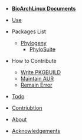 - [**BioArchLinux Documents**](/)

- [Use](use.md)

- Packages List

  - [Phylogeny](/packages/phylogeny)
     - [PhyloSuite](/packages/phylogeny/phylosuite)


- How to Contribute

  - [Write PKGBUILD](/contribute/PKGBUILD)
  - [Maintain AUR](/contribute/AUR)
  - [Remain Error](/contribute/ERROR)

- [Todo](todo.md)
- [Contriubtion](contribution.md)
- [About](about.md)
- [Acknowledgements](acknowledgements.md)
